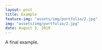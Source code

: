 ```yaml
---
layout: post
title: Example
feature-img: "assets/img/portfolio/2.jpg"
img: "assets/img/portfolio/2.jpg"
date: August 5, 2019
---
```


A final example.
